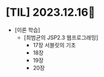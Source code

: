 # [TIL] 2023.12.16📒
  
* [이론 학습]
  * [최범균의 JSP2.3 웹프로그래밍]
    * 17장 서블릿의 기초
    * 18장 
    * 19장 
    * 20장 